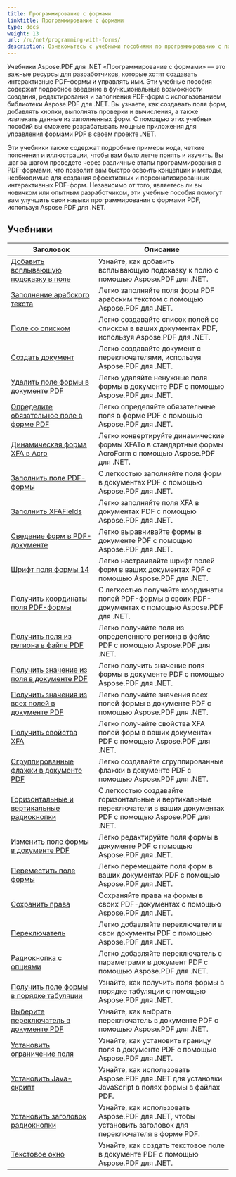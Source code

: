 ```yaml
---
title: Программирование с формами
linktitle: Программирование с формами
type: docs
weight: 13
url: /ru/net/programming-with-forms/
description: Ознакомьтесь с учебными пособиями по программированию с помощью Aspose.PDF Forms для .NET, чтобы создавать и управлять интерактивными формами в ваших файлах PDF.
---
```

Учебники Aspose.PDF для .NET «Программирование с формами» — это важные ресурсы для разработчиков, которые хотят создавать интерактивные PDF-формы и управлять ими. Эти учебные пособия содержат подробное введение в функциональные возможности создания, редактирования и заполнения PDF-форм с использованием библиотеки Aspose.PDF для .NET. Вы узнаете, как создавать поля форм, добавлять кнопки, выполнять проверки и вычисления, а также извлекать данные из заполненных форм. С помощью этих учебных пособий вы сможете разрабатывать мощные приложения для управления формами PDF в своем проекте .NET.

Эти учебники также содержат подробные примеры кода, четкие пояснения и иллюстрации, чтобы вам было легче понять и изучить. Вы шаг за шагом проведете через различные этапы программирования с PDF-формами, что позволит вам быстро освоить концепции и методы, необходимые для создания эффективных и персонализированных интерактивных PDF-форм. Независимо от того, являетесь ли вы новичком или опытным разработчиком, эти учебные пособия помогут вам улучшить свои навыки программирования с формами PDF, используя Aspose.PDF для .NET.

## Учебники
| Заголовок | Описание |
| --- | --- | 
| [Добавить всплывающую подсказку в поле](./add-tooltip-to-field/) | Узнайте, как добавить всплывающую подсказку к полю с помощью Aspose.PDF для .NET. |  
| [Заполнение арабского текста](./arabic-text-filling/) | Легко заполняйте поля форм PDF арабским текстом с помощью Aspose.PDF для .NET. |  
| [Поле со списком](./combo-box/) | Легко создавайте список полей со списком в ваших документах PDF, используя Aspose.PDF для .NET. |  
| [Создать документ](./create-doc/) | Легко создавайте документ с переключателями, используя Aspose.PDF для .NET. |  
| [Удалить поле формы в документе PDF](./delete-form-field/) | Легко удаляйте ненужные поля формы в документе PDF с помощью Aspose.PDF для .NET. |  
| [Определите обязательное поле в форме PDF](./determine-required-field/) | Легко определяйте обязательные поля в форме PDF с помощью Aspose.PDF для .NET. |  
| [Динамическая форма XFA в Acro](./dynamic-xfa-to-acro-form/) | Легко конвертируйте динамические формы XFATo в стандартные формы AcroForm с помощью Aspose.PDF для .NET. |  
| [Заполнить поле PDF-формы](./fill-form-field/) | С легкостью заполняйте поля форм в документах PDF с помощью Aspose.PDF для .NET. |  
| [Заполнить XFAFields](./fill-xfafields/) | Легко заполняйте поля XFA в документах PDF с помощью Aspose.PDF для .NET. |  
| [Сведение форм в PDF-документе](./flatten-forms/) | Легко выравнивайте формы в документе PDF с помощью Aspose.PDF для .NET. |  
| [Шрифт поля формы 14](./form-field-font-14/) | Легко настраивайте шрифт полей форм в ваших документах PDF с помощью Aspose.PDF для .NET. |  
| [Получить координаты поля PDF-формы](./get-coordinates/) | С легкостью получайте координаты полей PDF-формы в своих PDF-документах с помощью Aspose.PDF для .NET. |  
| [Получить поля из региона в файле PDF](./get-fields-from-region/) | Легко получайте поля из определенного региона в файле PDF с помощью Aspose.PDF для .NET. |  
| [Получить значение из поля в документе PDF](./get-value-from-field/) | Легко получить значение поля формы в документе PDF с помощью Aspose.PDF для .NET. |  
| [Получить значения из всех полей в документе PDF](./get-values-from-all-fields/) | Легко получайте значения всех полей формы в документе PDF с помощью Aspose.PDF для .NET. |  
| [Получить свойства XFA](./get-xfaproperties/) | Легко получайте свойства XFA полей форм в ваших документах PDF с помощью Aspose.PDF для .NET. |  
| [Сгруппированные флажки в документе PDF](./grouped-check-boxes/) | Легко создавайте сгруппированные флажки в документе PDF с помощью Aspose.PDF для .NET. |  
| [Горизонтальные и вертикальные радиокнопки](./horizontally-and-vertically-radio-buttons/) | С легкостью создавайте горизонтальные и вертикальные переключатели в ваших документах PDF с помощью Aspose.PDF для .NET. |  
| [Изменить поле формы в документе PDF](./modify-form-field/) | Легко редактируйте поля формы в документе PDF с помощью Aspose.PDF для .NET. |  
| [Переместить поле формы](./move-form-field/) | Легко перемещайте поля форм в ваших документах PDF с помощью Aspose.PDF для .NET. |  
| [Сохранить права](./preserve-rights/) | Сохраняйте права на формы в своих PDF-документах с помощью Aspose.PDF для .NET. |  
| [Переключатель](./radio-button/) | Легко добавляйте переключатели в свои документы PDF с помощью Aspose.PDF для .NET. |  
| [Радиокнопка с опциями](./radio-button-with-options/) | Легко добавляйте переключатель с параметрами в документ PDF с помощью Aspose.PDF для .NET. |  
| [Получить поле формы в порядке табуляции](./retrieve-form-field-in-tab-order/) | Узнайте, как получить поля формы в порядке табуляции с помощью Aspose.PDF для .NET. |  
| [Выберите переключатель в документе PDF](./select-radio-button/) | Узнайте, как выбрать переключатель в документе PDF с помощью Aspose.PDF для .NET. |  
| [Установить ограничение поля](./set-field-limit/) | Узнайте, как установить границу поля в документе PDF с помощью Aspose.PDF для .NET. |  
| [Установить Java-скрипт](./set-java-script/) | Узнайте, как использовать Aspose.PDF для .NET для установки JavaScript в полях формы в файлах PDF. |  
| [Установить заголовок радиокнопки](./set-radio-button-caption/) | Узнайте, как использовать Aspose.PDF для .NET, чтобы установить заголовок для переключателя в форме PDF. |  
| [Текстовое окно](./text-box/) | Узнайте, как создать текстовое поле в документе PDF с помощью Aspose.PDF для .NET. |  